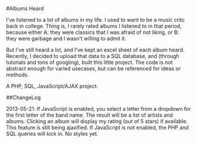 #Albums Heard

I've listened to a lot of albums in my life. I used to want to be a music critc back in college. Thing is, I rarely rated albums I listened to in that period, because either A: they were classics that I was afraid of not liking, or B: they were garbage and I wasn't willing to admit it.

But I've still heard a lot, and I've kept an excel sheet of each album heard. Recently, I decided to upload that data to a SQL database, and (through tutorials and tons of googling), built this little project. The code is not abstract enough for varied usecases, but can be referenced for ideas or methods.


A PHP, SQL, JavaScript/AJAX project.

##ChangeLog

2013-05-21: If JavaScript is enabled, you select a letter from a dropdown for the first letter of the band name. The result will be a list of artists and albums. Clicking an album will display my rating (out of 5 stars) if available. This feature is still being ajaxified. If JavaScript is not enabled, the PHP and SQL queries will kick in. No styles yet.